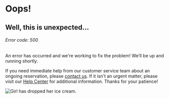 # Oops!

## Well, this is unexpected…

###### Error code: 500

An error has occurred and we're working to fix the problem! We’ll be up and
running shortly.

If you need immediate help from our customer service team about an ongoing
reservation, please [contact us](https://www.airbnb.com/help/contact-us). If
it isn’t an urgent matter, please visit our [Help
Center](https://www.airbnb.com/help) for additional information. Thanks for
your patience!

![Girl has dropped her ice
cream.](https://a0.muscache.com/airbnb/static/error_pages/404-Airbnb_final-d652ff855b1335dd3eedc3baa8dc8b69.gif)

